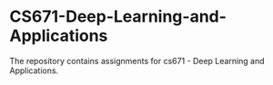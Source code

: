 # CS671-Deep-Learning-and-Applications

The repository contains assignments for cs671 - Deep Learning and Applications.
